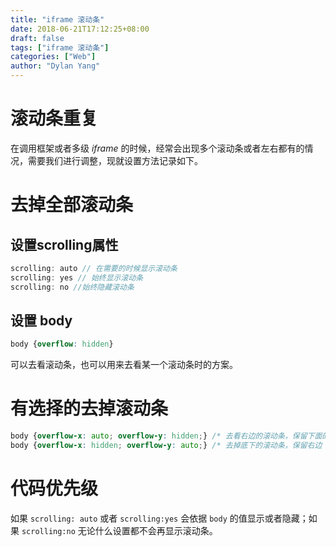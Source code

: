```yaml
---
title: "iframe 滚动条"
date: 2018-06-21T17:12:25+08:00
draft: false
tags: ["iframe 滚动条"]
categories: ["Web"]
author: "Dylan Yang"
---
```


# 滚动条重复

在调用框架或者多级 *iframe* 的时候，经常会出现多个滚动条或者左右都有的情况，需要我们进行调整，现就设置方法记录如下。
<!--more-->

# 去掉全部滚动条

## 设置scrolling属性

``` js
scrolling: auto // 在需要的时候显示滚动条
scrolling: yes // 始终显示滚动条
scrolling: no //始终隐藏滚动条
```

## 设置 body

``` css
body {overflow: hidden}
```

可以去看滚动条，也可以用来去看某一个滚动条时的方案。

# 有选择的去掉滚动条

``` css
body {overflow-x: auto; overflow-y: hidden;} /* 去看右边的滚动条，保留下面的 */
body {overflow-x: hidden; overflow-y: auto;} /* 去掉底下的滚动条，保留右边 */
```

# 代码优先级

如果 `scrolling: auto` 或者 `scrolling:yes` 会依据 `body` 的值显示或者隐藏；如果 `scrolling:no` 无论什么设置都不会再显示滚动条。

